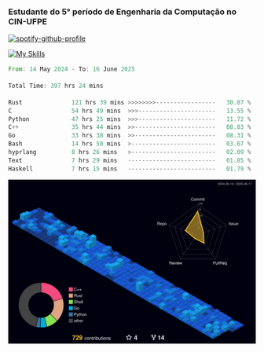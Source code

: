 
### Estudante do 5° período de Engenharia da Computação no CIN-UFPE

[![spotify-github-profile](https://spotify-github-profile.kittinanx.com/api/view?uid=21nggge2ld354asa4l3xoze2q&cover_image=true&theme=novatorem&show_offline=false&background_color=000000&interchange=true&bar_color=53b14f&bar_color_cover=true)](https://github.com/kittinan/spotify-github-profile)


[![My Skills](https://skillicons.dev/icons?i=c,cpp,rust,py,java,neovim&theme=dark)](https://skillicons.dev)

<!--START_SECTION:waka-->

```rust
From: 14 May 2024 - To: 16 June 2025

Total Time: 397 hrs 24 mins

Rust              121 hrs 39 mins >>>>>>>>-----------------   30.07 %
C                 54 hrs 49 mins  >>>----------------------   13.55 %
Python            47 hrs 25 mins  >>>----------------------   11.72 %
C++               35 hrs 44 mins  >>-----------------------   08.83 %
Go                33 hrs 38 mins  >>-----------------------   08.31 %
Bash              14 hrs 50 mins  >------------------------   03.67 %
hyprlang          8 hrs 26 mins   >------------------------   02.09 %
Text              7 hrs 29 mins   -------------------------   01.85 %
Haskell           7 hrs 15 mins   -------------------------   01.79 %
```

<!--END_SECTION:waka-->

![](./profile-3d-contrib/profile-night-view.svg)
